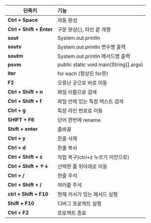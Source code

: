 <table>
<thead>
<tr>
<th>단축키</th>
<th align="left">기능</th>
</tr>
</thead>
<tbody><tr>
<td><strong>Ctrl + Space</strong></td>
<td align="left">자동 완성</td>
</tr>
<tr>
<td><strong>Ctrl + Shift + Enter</strong></td>
<td align="left">구문 완성(;), 라인 끝 개행</td>
</tr>
<tr>
<td><strong>sout</strong></td>
<td align="left">System.out.println</td>
</tr>
<tr>
<td><strong>soutv</strong></td>
<td align="left">System.out.println 변수명 출력</td>
</tr>
<tr>
<td><strong>soutm</strong></td>
<td align="left">System.out.println 메서드명 출력</td>
</tr>
<tr>
<td><strong>psvm</strong></td>
<td align="left">public static void main(String[] args)</td>
</tr>
<tr>
<td><strong>iter</strong></td>
<td align="left">for each (향상된 for문)</td>
</tr>
<tr>
<td><strong>F2</strong></td>
<td align="left">오류난 곳으로 바로 이동</td>
</tr>
<tr>
<td><strong>Ctrl + Shift + n</strong></td>
<td align="left">파일 이름으로 검색</td>
</tr>
<tr>
<td><strong>Ctrl + Shift + f</strong></td>
<td align="left">파일 안에 있는 특정 텍스트 검색</td>
</tr>
<tr>
<td><strong>Ctrl + g</strong></td>
<td align="left">특정 라인 번호로 이동</td>
</tr>
<tr>
<td><strong>SHIFT + F6</strong></td>
<td align="left">단어 한번에 rename</td>
</tr>
<tr>
<td><strong>Shift + enter</strong></td>
<td align="left">줄바꿈</td>
</tr>
<tr>
<td><strong>Ctrl + y</strong></td>
<td align="left">한줄 삭제</td>
</tr>
<tr>
<td><strong>Ctrl + d</strong></td>
<td align="left">한줄 복사</td>
</tr>
<tr>
<td><strong>Ctrl + Shift + z</strong></td>
<td align="left">작업 복구(ctrl+z 누르기 이전으로)</td>
</tr>
<tr>
<td><strong>Ctrl + Shift + ↑↓</strong></td>
<td align="left">선택한 줄 위아래로 이동</td>
</tr>
<tr>
<td><strong>Ctrl + /</strong></td>
<td align="left">한줄 주석</td>
</tr>
<tr>
<td><strong>Ctrl + Shift + /</strong></td>
<td align="left">여러줄 주석</td>
</tr>
<tr>
<td><strong>ctrl + Shift + F10</strong></td>
<td align="left">현재 커서가 있는 메서드 실행</td>
</tr>
<tr>
<td><strong>Shift + F10</strong></td>
<td align="left">디버그 프로젝트 실행</td>
</tr>
<tr>
<td><strong>Ctrl + F2</strong></td>
<td align="left">프로젝트 종료</td>
</tr>
</tbody></table>